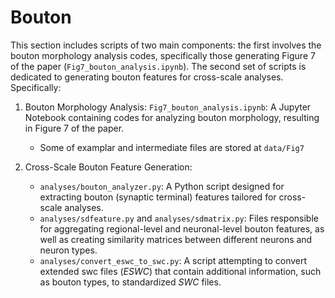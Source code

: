 # Bouton
This section includes scripts of two main components: the first involves the bouton morphology analysis codes, specifically those generating Figure 7 of the paper (`Fig7_bouton_analysis.ipynb`). The second set of scripts is dedicated to generating bouton features for cross-scale analyses. Specifically:

1. Bouton Morphology Analysis: `Fig7_bouton_analysis.ipynb`: A Jupyter Notebook containing codes for analyzing bouton morphology, resulting in Figure 7 of the paper. 
    - Some of examplar and intermediate files are stored at `data/Fig7`

2. Cross-Scale Bouton Feature Generation: 
    - `analyses/bouton_analyzer.py`: A Python script designed for extracting bouton (synaptic terminal) features tailored for cross-scale analyses. 
    - `analyses/sdfeature.py` and `analyses/sdmatrix.py`: Files responsible for aggregating regional-level and neuronal-level bouton features, as well as creating similarity matrices between different neurons and neuron types. 
    - `analyses/convert_eswc_to_swc.py`: A script attempting to convert extended swc files (*ESWC*) that contain additional information, such as bouton types, to standardized *SWC* files.

